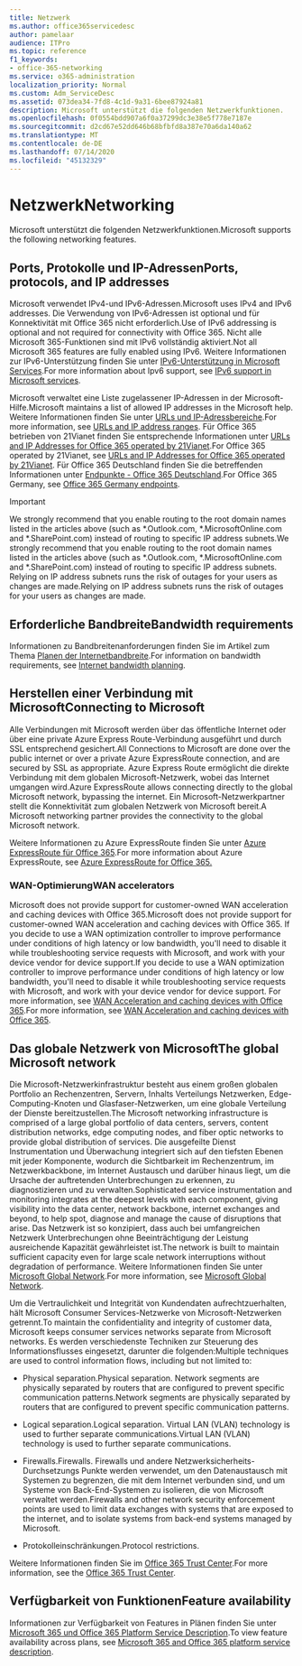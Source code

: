 ```yaml
---
title: Netzwerk
ms.author: office365servicedesc
author: pamelaar
audience: ITPro
ms.topic: reference
f1_keywords:
- office-365-networking
ms.service: o365-administration
localization_priority: Normal
ms.custom: Adm_ServiceDesc
ms.assetid: 073dea34-7fd8-4c1d-9a31-6bee87924a81
description: Microsoft unterstützt die folgenden Netzwerkfunktionen.
ms.openlocfilehash: 0f0554bdd907a6f0a37299dc3e38e5f778e7187e
ms.sourcegitcommit: d2cd67e52dd646b68bfbfd8a387e70a6da140a62
ms.translationtype: MT
ms.contentlocale: de-DE
ms.lasthandoff: 07/14/2020
ms.locfileid: "45132329"
---
```

# <a name="networking"></a><span data-ttu-id="736d6-103">Netzwerk</span><span class="sxs-lookup"><span data-stu-id="736d6-103">Networking</span></span>

<span data-ttu-id="736d6-104">Microsoft unterstützt die folgenden Netzwerkfunktionen.</span><span class="sxs-lookup"><span data-stu-id="736d6-104">Microsoft supports the following networking features.</span></span>
  
## <a name="ports-protocols-and-ip-addresses"></a><span data-ttu-id="736d6-105">Ports, Protokolle und IP-Adressen</span><span class="sxs-lookup"><span data-stu-id="736d6-105">Ports, protocols, and IP addresses</span></span>

<span data-ttu-id="736d6-106">Microsoft verwendet IPv4-und IPv6-Adressen.</span><span class="sxs-lookup"><span data-stu-id="736d6-106">Microsoft uses IPv4 and IPv6 addresses.</span></span> <span data-ttu-id="736d6-107">Die Verwendung von IPv6-Adressen ist optional und für Konnektivität mit Office 365 nicht erforderlich.</span><span class="sxs-lookup"><span data-stu-id="736d6-107">Use of IPv6 addressing is optional and not required for connectivity with Office 365.</span></span> <span data-ttu-id="736d6-108">Nicht alle Microsoft 365-Funktionen sind mit IPv6 vollständig aktiviert.</span><span class="sxs-lookup"><span data-stu-id="736d6-108">Not all Microsoft 365 features are fully enabled using IPv6.</span></span> <span data-ttu-id="736d6-109">Weitere Informationen zur IPv6-Unterstützung finden Sie unter [IPv6-Unterstützung in Microsoft Services](https://docs.microsoft.com/office365/enterprise/ipv6-support).</span><span class="sxs-lookup"><span data-stu-id="736d6-109">For more information about Ipv6 support, see [IPv6 support in Microsoft services](https://docs.microsoft.com/office365/enterprise/ipv6-support).</span></span>
  
<span data-ttu-id="736d6-110">Microsoft verwaltet eine Liste zugelassener IP-Adressen in der Microsoft-Hilfe.</span><span class="sxs-lookup"><span data-stu-id="736d6-110">Microsoft maintains a list of allowed IP addresses in the Microsoft help.</span></span> <span data-ttu-id="736d6-111">Weitere Informationen finden Sie unter [URLs und IP-Adressbereiche](https://docs.microsoft.com/office365/enterprise/urls-and-ip-address-ranges).</span><span class="sxs-lookup"><span data-stu-id="736d6-111">For more information, see [URLs and IP address ranges](https://docs.microsoft.com/office365/enterprise/urls-and-ip-address-ranges).</span></span> <span data-ttu-id="736d6-112">Für Office 365 betrieben von 21Vianet finden Sie entsprechende Informationen unter [URLs and IP Addresses for Office 365 operated by 21Vianet](https://docs.microsoft.com/office365/enterprise/managing-office-365-endpoints).</span><span class="sxs-lookup"><span data-stu-id="736d6-112">For Office 365 operated by 21Vianet, see [URLs and IP Addresses for Office 365 operated by 21Vianet](https://docs.microsoft.com/office365/enterprise/managing-office-365-endpoints).</span></span> <span data-ttu-id="736d6-113">Für Office 365 Deutschland finden Sie die betreffenden Informationen unter [Endpunkte - Office 365 Deutschland](https://support.office.com/article/Office-365-Germany-endpoints-8a113a50-0071-4155-bb8e-eba5a8dbd4c8).</span><span class="sxs-lookup"><span data-stu-id="736d6-113">For Office 365 Germany, see [Office 365 Germany endpoints](https://support.office.com/article/Office-365-Germany-endpoints-8a113a50-0071-4155-bb8e-eba5a8dbd4c8).</span></span>
  
> [!IMPORTANT]
> <span data-ttu-id="736d6-114">We strongly recommend that you enable routing to the root domain names listed in the articles above (such as \*.Outlook.com, \*.MicrosoftOnline.com and \*.SharePoint.com) instead of routing to specific IP address subnets.</span><span class="sxs-lookup"><span data-stu-id="736d6-114">We strongly recommend that you enable routing to the root domain names listed in the articles above (such as \*.Outlook.com, \*.MicrosoftOnline.com and \*.SharePoint.com) instead of routing to specific IP address subnets.</span></span> <span data-ttu-id="736d6-115">Relying on IP address subnets runs the risk of outages for your users as changes are made.</span><span class="sxs-lookup"><span data-stu-id="736d6-115">Relying on IP address subnets runs the risk of outages for your users as changes are made.</span></span> 
  
## <a name="bandwidth-requirements"></a><span data-ttu-id="736d6-116">Erforderliche Bandbreite</span><span class="sxs-lookup"><span data-stu-id="736d6-116">Bandwidth requirements</span></span>

<span data-ttu-id="736d6-117">Informationen zu Bandbreitenanforderungen finden Sie im Artikel zum Thema [Planen der Internetbandbreite](https://docs.microsoft.com/office365/enterprise/network-planning-and-performance).</span><span class="sxs-lookup"><span data-stu-id="736d6-117">For information on bandwidth requirements, see [Internet bandwidth planning](https://docs.microsoft.com/office365/enterprise/network-planning-and-performance).</span></span>
  
## <a name="connecting-to-microsoft"></a><span data-ttu-id="736d6-118">Herstellen einer Verbindung mit Microsoft</span><span class="sxs-lookup"><span data-stu-id="736d6-118">Connecting to Microsoft</span></span>

<span data-ttu-id="736d6-119">Alle Verbindungen mit Microsoft werden über das öffentliche Internet oder über eine private Azure Express Route-Verbindung ausgeführt und durch SSL entsprechend gesichert.</span><span class="sxs-lookup"><span data-stu-id="736d6-119">All Connections to Microsoft are done over the public internet or over a private Azure ExpressRoute connection, and are secured by SSL as appropriate.</span></span> <span data-ttu-id="736d6-120">Azure Express Route ermöglicht die direkte Verbindung mit dem globalen Microsoft-Netzwerk, wobei das Internet umgangen wird.</span><span class="sxs-lookup"><span data-stu-id="736d6-120">Azure ExpressRoute allows connecting directly to the global Microsoft network, bypassing the internet.</span></span> <span data-ttu-id="736d6-121">Ein Microsoft-Netzwerkpartner stellt die Konnektivität zum globalen Netzwerk von Microsoft bereit.</span><span class="sxs-lookup"><span data-stu-id="736d6-121">A Microsoft networking partner provides the connectivity to the global Microsoft network.</span></span>
  
<span data-ttu-id="736d6-122">Weitere Informationen zu Azure ExpressRoute finden Sie unter [Azure ExpressRoute für Office 365](https://aka.ms/expressrouteoffice365).</span><span class="sxs-lookup"><span data-stu-id="736d6-122">For more information about Azure ExpressRoute, see [Azure ExpressRoute for Office 365.](https://aka.ms/expressrouteoffice365)</span></span>
  
### <a name="wan-accelerators"></a><span data-ttu-id="736d6-123">WAN-Optimierung</span><span class="sxs-lookup"><span data-stu-id="736d6-123">WAN accelerators</span></span>

<span data-ttu-id="736d6-124">Microsoft does not provide support for customer-owned WAN acceleration and caching devices with Office 365.</span><span class="sxs-lookup"><span data-stu-id="736d6-124">Microsoft does not provide support for customer-owned WAN acceleration and caching devices with Office 365.</span></span> <span data-ttu-id="736d6-125">If you decide to use a WAN optimization controller to improve performance under conditions of high latency or low bandwidth, you'll need to disable it while troubleshooting service requests with Microsoft, and work with your device vendor for device support.</span><span class="sxs-lookup"><span data-stu-id="736d6-125">If you decide to use a WAN optimization controller to improve performance under conditions of high latency or low bandwidth, you'll need to disable it while troubleshooting service requests with Microsoft, and work with your device vendor for device support.</span></span> <span data-ttu-id="736d6-126">For more information, see [WAN Acceleration and caching devices with Office 365](https://support.microsoft.com/help/2690045/using-third-party-network-devices-or-solutions-with-office-365).</span><span class="sxs-lookup"><span data-stu-id="736d6-126">For more information, see [WAN Acceleration and caching devices with Office 365](https://support.microsoft.com/help/2690045/using-third-party-network-devices-or-solutions-with-office-365).</span></span>
  
## <a name="the-global-microsoft-network"></a><span data-ttu-id="736d6-127">Das globale Netzwerk von Microsoft</span><span class="sxs-lookup"><span data-stu-id="736d6-127">The global Microsoft network</span></span>

<span data-ttu-id="736d6-128">Die Microsoft-Netzwerkinfrastruktur besteht aus einem großen globalen Portfolio an Rechenzentren, Servern, Inhalts Verteilungs Netzwerken, Edge-Computing-Knoten und Glasfaser-Netzwerken, um eine globale Verteilung der Dienste bereitzustellen.</span><span class="sxs-lookup"><span data-stu-id="736d6-128">The Microsoft networking infrastructure is comprised of a large global portfolio of data centers, servers, content distribution networks, edge computing nodes, and fiber optic networks to provide global distribution of services.</span></span> <span data-ttu-id="736d6-129">Die ausgefeilte Dienst Instrumentation und Überwachung integriert sich auf den tiefsten Ebenen mit jeder Komponente, wodurch die Sichtbarkeit im Rechenzentrum, im Netzwerkbackbone, im Internet Austausch und darüber hinaus liegt, um die Ursache der auftretenden Unterbrechungen zu erkennen, zu diagnostizieren und zu verwalten.</span><span class="sxs-lookup"><span data-stu-id="736d6-129">Sophisticated service instrumentation and monitoring integrates at the deepest levels with each component, giving visibility into the data center, network backbone, internet exchanges and beyond, to help spot, diagnose and manage the cause of disruptions that arise.</span></span> <span data-ttu-id="736d6-130">Das Netzwerk ist so konzipiert, dass auch bei umfangreichen Netzwerk Unterbrechungen ohne Beeinträchtigung der Leistung ausreichende Kapazität gewährleistet ist.</span><span class="sxs-lookup"><span data-stu-id="736d6-130">The network is built to maintain sufficient capacity even for large scale network interruptions without degradation of performance.</span></span> <span data-ttu-id="736d6-131">Weitere Informationen finden Sie unter [Microsoft Global Network](https://docs.microsoft.com/azure/networking/microsoft-global-network).</span><span class="sxs-lookup"><span data-stu-id="736d6-131">For more information, see [Microsoft Global Network](https://docs.microsoft.com/azure/networking/microsoft-global-network).</span></span> 
  
<span data-ttu-id="736d6-132">Um die Vertraulichkeit und Integrität von Kundendaten aufrechtzuerhalten, hält Microsoft Consumer Services-Netzwerke von Microsoft-Netzwerken getrennt.</span><span class="sxs-lookup"><span data-stu-id="736d6-132">To maintain the confidentiality and integrity of customer data, Microsoft keeps consumer services networks separate from Microsoft networks.</span></span> <span data-ttu-id="736d6-133">Es werden verschiedenste Techniken zur Steuerung des Informationsflusses eingesetzt, darunter die folgenden:</span><span class="sxs-lookup"><span data-stu-id="736d6-133">Multiple techniques are used to control information flows, including but not limited to:</span></span>
  
- <span data-ttu-id="736d6-134">Physical separation.</span><span class="sxs-lookup"><span data-stu-id="736d6-134">Physical separation.</span></span> <span data-ttu-id="736d6-135">Network segments are physically separated by routers that are configured to prevent specific communication patterns.</span><span class="sxs-lookup"><span data-stu-id="736d6-135">Network segments are physically separated by routers that are configured to prevent specific communication patterns.</span></span>
    
- <span data-ttu-id="736d6-136">Logical separation.</span><span class="sxs-lookup"><span data-stu-id="736d6-136">Logical separation.</span></span> <span data-ttu-id="736d6-137">Virtual LAN (VLAN) technology is used to further separate communications.</span><span class="sxs-lookup"><span data-stu-id="736d6-137">Virtual LAN (VLAN) technology is used to further separate communications.</span></span>
    
- <span data-ttu-id="736d6-138">Firewalls.</span><span class="sxs-lookup"><span data-stu-id="736d6-138">Firewalls.</span></span> <span data-ttu-id="736d6-139">Firewalls und andere Netzwerksicherheits-Durchsetzungs Punkte werden verwendet, um den Datenaustausch mit Systemen zu begrenzen, die mit dem Internet verbunden sind, und um Systeme von Back-End-Systemen zu isolieren, die von Microsoft verwaltet werden.</span><span class="sxs-lookup"><span data-stu-id="736d6-139">Firewalls and other network security enforcement points are used to limit data exchanges with systems that are exposed to the internet, and to isolate systems from back-end systems managed by Microsoft.</span></span> 
    
- <span data-ttu-id="736d6-140">Protokolleinschränkungen.</span><span class="sxs-lookup"><span data-stu-id="736d6-140">Protocol restrictions.</span></span>
    
<span data-ttu-id="736d6-141">Weitere Informationen finden Sie im [Office 365 Trust Center](https://www.microsoft.com/trust-center).</span><span class="sxs-lookup"><span data-stu-id="736d6-141">For more information, see the [Office 365 Trust Center](https://www.microsoft.com/trust-center).</span></span> 
  
## <a name="feature-availability"></a><span data-ttu-id="736d6-142">Verfügbarkeit von Funktionen</span><span class="sxs-lookup"><span data-stu-id="736d6-142">Feature availability</span></span>

<span data-ttu-id="736d6-143">Informationen zur Verfügbarkeit von Features in Plänen finden Sie unter [Microsoft 365 und Office 365 Platform Service Description](office-365-platform-service-description.md).</span><span class="sxs-lookup"><span data-stu-id="736d6-143">To view feature availability across plans, see [Microsoft 365 and Office 365 platform service description](office-365-platform-service-description.md).</span></span>
  

